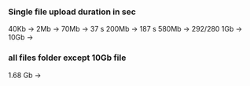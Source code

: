 ### Single file upload duration in sec
40Kb -> 
2Mb  -> 
70Mb -> 37 s
200Mb -> 187 s
580Mb -> 292/280
1Gb   -> 
10Gb  -> 


### all files folder except 10Gb file
1.68 Gb -> 